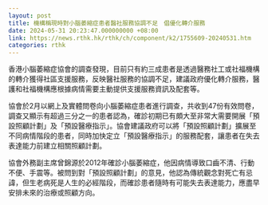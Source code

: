 ```yaml
---
layout: post
title: 機構稱現時對小腦萎縮症患者醫社服務協調不足　倡優化轉介服務
date: 2024-05-31 20:23:47.000000000 +08:00
link: https://news.rthk.hk/rthk/ch/component/k2/1755609-20240531.htm
categories: rthk
---
```


香港小腦萎縮症協會的調查發現，目前只有約三成患者是透過醫務社工或社福機構的轉介獲得社區支援服務，反映醫社服務的協調不足，建議政府優化轉介服務，醫護和社福機構應根據病情需要主動提供支援服務資訊及配套等。

協會於2月以網上及實體問卷向小腦萎縮症患者進行調查，共收到47份有效問卷，調查又顯示有超過三分之一的患者認為，確診初期已有頗大至非常大需要開展「預設照顧計劃」及「預設醫療指示」。協會建議政府可以將「預設照顧計劃」擴展至不同病情階段的患者，同時加快定立「預設醫療指示」的服務配套，讓患者在失去表達能力前建立相關照顧計劃。 

協會外務副主席曾錦源於2012年確診小腦萎縮症，他因病情導致口齒不清、行動不便、手震等。被問到對「預設照顧計劃」的意見，他認為傳統觀念對死亡有忌諱，但生老病死是人生的必經階段，而確診患者隨時有可能失去表達能力，應盡早安排未來的治療或照顧方向。
